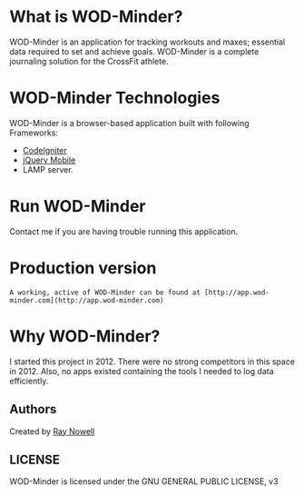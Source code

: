 # What is WOD-Minder?

WOD-Minder is an application for tracking workouts and maxes; essential data required to set and achieve goals. WOD-Minder is a complete journaling solution for the CrossFit athlete.

# WOD-Minder Technologies

 WOD-Minder is a browser-based application built with following Frameworks:
 
 * [CodeIgniter](http://www.codeigniter.com/)
 * [jQuery Mobile](http://jquerymobile.com/)
 * LAMP server.

# Run WOD-Minder 

  Contact me if you are having trouble running this application.  
  
# Production version
	
	A working, active of WOD-Minder can be found at [http://app.wod-minder.com](http://app.wod-minder.com)

# Why WOD-Minder?

  I started this project in 2012.  There were no strong competitors in this space in 2012.  Also, no apps existed containing the tools I needed to log data efficiently.

## Authors

 Created by [Ray Nowell](https://www.linkedin.com/profile/view?id=106526611)

## LICENSE

WOD-Minder is licensed under the GNU GENERAL PUBLIC LICENSE, v3  

